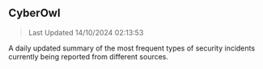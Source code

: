 ## CyberOwl 
> Last Updated 14/10/2024 02:13:53 


A daily updated summary of the most frequent types of security incidents currently being reported from different sources.

